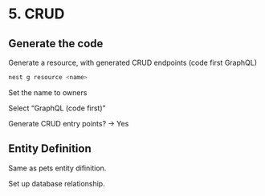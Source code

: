 # 5. CRUD
## Generate the code
Generate a resource, with generated CRUD endpoints (code first GraphQL)
```bash
nest g resource <name>
```
Set the name to owners

Select “GraphQL (code first)”

Generate CRUD entry points? → Yes

## Entity Definition
Same as pets entity difinition.

Set up database relationship.

```typescript

```

```typescript

```
```typescript

```
```typescript

```
```typescript

```
```typescript

```
```typescript

```
